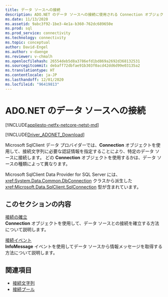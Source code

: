 ```yaml
---
title: データ ソースへの接続
description: ADO.NET のデータ ソースへの接続に使用される Connection オブジェクトについて説明します。 どの Connection オブジェクトを選択するかは、データ ソースの種類によって異なります。
ms.date: 11/13/2020
ms.assetid: 9abc3f92-1be3-4e1a-b360-762dc689650e
ms.prod: sql
ms.prod_service: connectivity
ms.technology: connectivity
ms.topic: conceptual
author: David-Engel
ms.author: v-daenge
ms.reviewer: v-chmalh
ms.openlocfilehash: 26554deb5d8a3786efd1bd869a2692d368132531
ms.sourcegitcommit: debaff72dbfae91b303f0acd42dd6d99e03135a2
ms.translationtype: HT
ms.contentlocale: ja-JP
ms.lasthandoff: 12/01/2020
ms.locfileid: "96419813"
---
```

# <a name="connecting-to-a-data-source-in-adonet"></a>ADO.NET のデータ ソースへの接続

[!INCLUDE[appliesto-netfx-netcore-netst-md](../../includes/appliesto-netfx-netcore-netst-md.md)]

[!INCLUDE[Driver_ADONET_Download](../../includes/driver_adonet_download.md)]

Microsoft SqlClient データ プロバイダーでは、**Connection** オブジェクトを使用して、接続文字列に必要な認証情報を指定することにより、特定のデータ ソースに接続します。 どの **Connection** オブジェクトを使用するかは、データ ソースの種類によって異なります。

Microsoft SqlClient Data Provider for SQL Server には、<xref:System.Data.Common.DbConnection> クラスから派生した <xref:Microsoft.Data.SqlClient.SqlConnection> 型が含まれています。

## <a name="in-this-section"></a>このセクションの内容  

[接続の確立](establishing-connection.md)\
**Connection** オブジェクトを使用して、データ ソースとの接続を確立する方法について説明します。

[接続イベント](connection-events.md)\
**InfoMessage** イベントを使用してデータ ソースから情報メッセージを取得する方法について説明します。

## <a name="see-also"></a>関連項目

- [接続文字列](connection-strings.md)
- [接続プール](connection-pooling.md)
